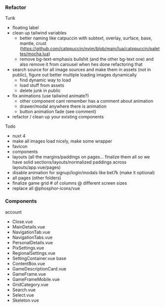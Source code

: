 ### Refactor

Turik
  * floating label
  * clean up tailwind variables
    * better naming like catpuccin with subtext, overlay, surface, base, mantle, crust (https://github.com/catppuccin/nvim/blob/main/lua/catppuccin/palettes/mocha.lua)
    * remove bg-text-emphasis bullshit (and the other bg-text one) and also remove it from carousel when hes done refactoring that
  * search source for all image sources and make them in assets (not in public), figure out better multiple loading images dynamically
    * find dynamic way to load
    * load stuff from assets
    * delete junk in public
  * fix animations (use tailwind animate?)
    * other component cant remember has a comment about animation
    * drawer/modal anywhere there is animation
    * button animation fade (see comment)
  * refactor / clean up your existing components

Todo
  * nuxt 4
  * make all images load nicely, make some wrapper
  * favicon
  * components
  * layouts (all the margins/paddings on pages... finalize them all so we have solid sections/layouts/normalized paddings across layouts/app.vue/pages)
  * disable animation for signup/login/modals like bet7k (make it optional)
  * all pages (other folders)
  * finalize game grid # of columns @ different screen sizes
  * replace all @phosphor-icons/vue


### Components

account
  - Close.vue
  - MainDetails.vue
  - NavigationTab.vue
  - NavigationTabs.vue
  - PersonalDetails.vue
  - PixSettings.vue
  - RegionalSettings.vue
  - SettingContainer.vue
base
  - ContentBox.vue
  - GameDescriptionCard.vue
  - GameFrame.vue
  - GameFrameMobile.vue
  - GridCategory.vue
  - Search.vue
  - Select.vue
  - Skeleton.vue

